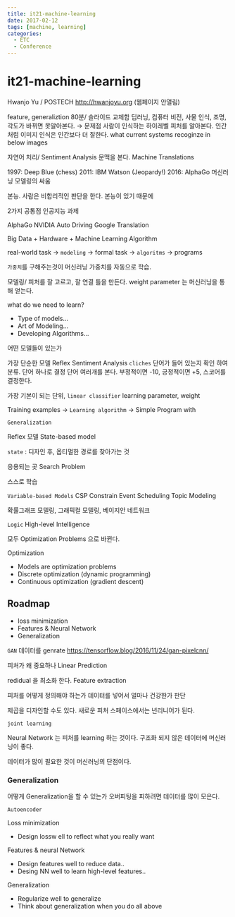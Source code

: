 ```yaml
---
title: it21-machine-learning
date: 2017-02-12
tags: [machine, learning]
categories:
  - ETC
  - Conference
---
```


# it21-machine-learning

Hwanjo Yu / POSTECH
http://hwanjoyu.org (웹페이지 안열림)

feature, generaliztion
80분/ 슬라이드 교체함
딥러닝, 컴퓨터 비전, 사물 인식,
조명, 각도가 바뀌면 못알아본다. → 문제점
사람이 인식하는 하이레벨 피처를 알아본다. 인간처럼
이미지 인식은 인간보다 더 잘한다.
what current systems recoginze in below images

자연어 처리/ Sentiment Analysis
문맥을 본다.
Machine Translations

1997: Deep Blue (chess)
2011: IBM Watson (Jeopardy!)
2016: AlphaGo
머신러닝 모델링의 싸움

본능.
사람은 비합리적인 판단을 한다. 본능이 있기 때문에

2가지 공통점
인공지능 과제

AlphaGo
NVIDIA Auto Driving
Google Translation

Big Data + Hardware + Machine Learning Algorithm

real-world task → `modeling` → formal task → `algoritms` → programs

`가중치`를 구해주는것이 머신러닝
가중치를 자동으로 학습.

모델링/
피처를 잘 고르고, 잘 연결
틀을 만든다.
weight parameter 는 머신러닝을 통해 얻는다.

what do we need to learn?

- Type of models...
- Art of Modeling...
- Developing Algorithms...

어떤 모델들이 있는가

가장 단순한 모델
Reflex
Sentiment Analysis
`cliches`
단어가 들어 있는지 확인 하여 분류. 단어 하나로 결정
단어 여러개를 본다. 부정적이면 -10, 긍정적이면 +5, 스코어를 결정한다.

가장 기본이 되는 단위, `linear classifier`
learning parameter, weight

Training examples → `Learning algorithm` → Simple Program with

`Generalization`

Reflex 모델
State-based model

`state` :
디자인 후, 옵티멀한 경로를 찾아가는 것

응용되는 곳
Search Problem

스스로 학습

`Variable-based Models`
CSP Constrain
Event Scheduling
Topic Modeling

확률그래프 모델링, 그래픽컬 모델링, 베이지안 네트워크

`Logic`
High-level Intelligence

모두 Optimization Problems 으로 바뀐다.

Optimization

- Models are optimization problems
- Discrete optimization (dynamic programming)
- Continuous optimization (gradient descent)

## Roadmap

- loss minimization
- Features & Neural Network
- Generalization

`GAN`
데이터를 genrate
https://tensorflow.blog/2016/11/24/gan-pixelcnn/

피처가 왜 중요하나
Linear Prediction

redidual 을 최소화 한다.
Feature extraction

피처를 어떻게 정의해야 하는가
데이터를 넣어서 얼마나 건강한가 판단

제곱을 디자인할 수도 있다.
새로운 피처 스페이스에서는 넌리니어가 된다.

`joint learning`

Neural Network 는 피처를 learning 하는 것이다.
구조화 되지 않은 데이터에 머신러닝이 좋다.

데이터가 많이 필요한 것이 머신러닝의 단점이다.

### Generalization

어떻게 Generalization을 할 수 있는가
오버피팅을 피하려면
데이터를 많이 모은다.

`Autoencoder`

Loss minimization

- Design lossw ell to reflect what you really want

Features & neural Network

- Design features well to reduce data..
- Desing NN well to learn high-level features..

Generalization

- Regularize well to generalize
- Think about generalization when you do all above
